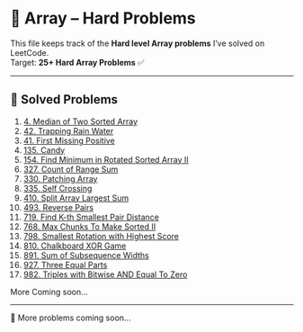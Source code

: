 # 🔴 Array – Hard Problems

This file keeps track of the **Hard level Array problems** I’ve solved on LeetCode.  
Target: **25+ Hard Array Problems** ✅

---

## 📌 Solved Problems

1. [4. Median of Two Sorted Array](https://leetcode.com/problems/median-of-two-sorted-arrays)
2. [42. Trapping Rain Water](https://leetcode.com/problems/trapping-rain-water)
3. [41. First Missing Positive](https://leetcode.com/problems/first-missing-positive)
4. [135. Candy](https://leetcode.com/problems/candy)
5. [154. Find Minimum in Rotated Sorted Array II](https://leetcode.com/problems/find-minimum-in-rotated-sorted-array-ii)
6. [327. Count of Range Sum](https://leetcode.com/problems/count-of-range-sum)
7. [330. Patching Array](https://leetcode.com/problems/patching-array)
8. [335. Self Crossing](https://leetcode.com/problems/self-crossing)
9. [410. Split Array Largest Sum](https://leetcode.com/problems/split-array-largest-sum)
10. [493. Reverse Pairs](https://leetcode.com/problems/reverse-pairs)
11. [719. Find K-th Smallest Pair Distance](https://leetcode.com/problems/find-k-th-smallest-pair-distance)
12. [768. Max Chunks To Make Sorted II](https://leetcode.com/problems/max-chunks-to-make-sorted-ii)
13. [798. Smallest Rotation with Highest Score](https://leetcode.com/problems/smallest-rotation-with-highest-score)
14. [810. Chalkboard XOR Game](https://leetcode.com/problems/chalkboard-xor-game)
15. [891. Sum of Subsequence Widths](https://leetcode.com/problems/sum-of-subsequence-widths)
16. [927. Three Equal Parts](https://leetcode.com/problems/three-equal-parts)
17. [982. Triples with Bitwise AND Equal To Zero](https://leetcode.com/problems/triples-with-bitwise-and-equal-to-zero)

More Coming soon...

---

🚀 More problems coming soon...
